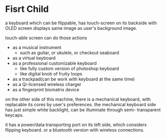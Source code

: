 # Fisrt Child
a keyboard which can be flippable, has touch-screen on its backside
with OLED screen displays same image as user's background image.

touch-able screen can do those actions
- as a musical instrument
  - such as guitar, or ukulele, or checkout seaboard 
- as a virtual keyboard
- as a professional customizable keyboard
  - like fully custom version of photoshop keyboard
  - like digital knob of fruity loops
- as a trackpad(can be work with keyboard at the same time)
- as a Qi-licensed wireless charger
- as a fingerprint biomatrix device

on the other side of this machine, there is a mechanical keyboard, with replacable its cores by user's preferences. the mechanical keyboard side has just simple white backlight, can be illuminate through semi- transparent keycaps.

it has a power/data transporting port on its left side, which considers flipping keyboard.
or a bluetooth version with wireless connections.
